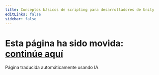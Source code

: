 ```yaml
---
title: Conceptos básicos de scripting para desarrolladores de Unity
editLinks: false
sidebar: false
---
```


# Esta página ha sido movida: [continúe aquí](./getting-started/for-unity-developers)


Página traducida automáticamente usando IA